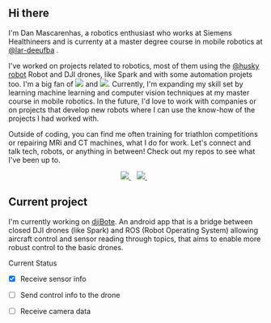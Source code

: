 ## Hi there

I'm Dan Mascarenhas, a robotics enthusiast who works at Siemens Healthineers and is currenty at a master degree course in mobile robotics at [@lar-deeufba](https://github.com/lar-deeufba) . 

I've worked on projects related to robotics, most of them using the [@husky robot](https://github.com/husky) Robot and DJI drones, like Spark and with some automation projets too. I'm a big fan of <img src="https://img.shields.io/badge/Python-FFD43B?style=for-the-badge&logo=python&logoColor=blue" /> and 
<img src="https://img.shields.io/badge/ROS-22314E?style=for-the-badge&logo=ROS&logoColor=white" />. 
Currently, I'm expanding my skill set by learning machine learning and computer vision techniques at my master course in mobile robotics. In the future, I'd love to work with companies or on projects that develop new robots where I can use the know-how of the projects I had worked with. 

Outside of coding, you can find me often training for triathlon competitions or repairing MRi and CT machines, what I do for work. 
Let's connect and talk tech, robots, or anything in between! 
Check out my repos to see what I've been up to.

<p align='center'>


  
  <a href="https://www.linkedin.com/in/dmascarenhas/">
    <img src="https://img.shields.io/badge/linkedin-%230077B5.svg?&style=for-the-badge&logo=linkedin&logoColor=white" />
  </a>&nbsp;&nbsp;
  <a href="https://twitter.com/ielsonz">
    <img src="https://img.shields.io/badge/Twitter-1DA1F2?style=for-the-badge&logo=twitter&logoColor=white" />        
  </a>&nbsp;&nbsp;
  
</p>

## Current project

I'm currently working on [djiBote](https://github.com/ielson/djibote). An android app that is a bridge between closed DJI drones (like Spark) and ROS (Robot Operating System) allowing aircraft control and sensor reading through topics, that aims to enable more robust control to the basic drones.

Current Status

- [x] Receive sensor info
- [ ] Send control info to the drone
- [ ] Receive camera data


<!--
**ielson/ielson** is a ✨ _special_ ✨ repository because its `README.md` (this file) appears on your GitHub profile.

Here are some ideas to get you started:

- 🔭 I’m currently working on ...
- 🌱 I’m currently learning ...
- 👯 I’m looking to collaborate on ...
- 🤔 I’m looking for help with ...
- 💬 Ask me about ...
- 📫 How to reach me: ...
- 😄 Pronouns: ...
- ⚡ Fun fact: ...
-->
